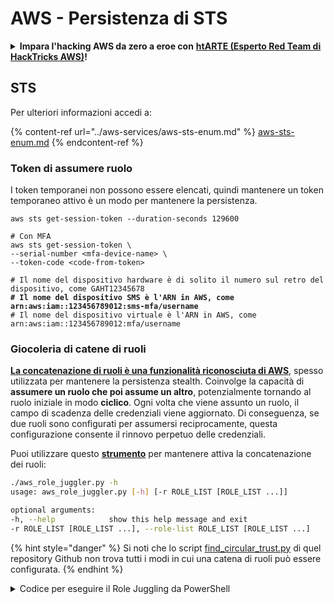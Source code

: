 # AWS - Persistenza di STS

<details>

<summary><strong>Impara l'hacking AWS da zero a eroe con</strong> <a href="https://training.hacktricks.xyz/courses/arte"><strong>htARTE (Esperto Red Team di HackTricks AWS)</strong></a><strong>!</strong></summary>

Altri modi per supportare HackTricks:

* Se vuoi vedere la tua **azienda pubblicizzata su HackTricks** o **scaricare HackTricks in PDF** Controlla i [**PIANI DI ABBONAMENTO**](https://github.com/sponsors/carlospolop)!
* Ottieni il [**merchandising ufficiale di PEASS & HackTricks**](https://peass.creator-spring.com)
* Scopri [**La Famiglia PEASS**](https://opensea.io/collection/the-peass-family), la nostra collezione di [**NFT esclusivi**](https://opensea.io/collection/the-peass-family)
* **Unisciti al** 💬 [**gruppo Discord**](https://discord.gg/hRep4RUj7f) o al [**gruppo telegram**](https://t.me/peass) o **seguici** su **Twitter** 🐦 [**@hacktricks\_live**](https://twitter.com/hacktricks\_live)**.**
* **Condividi i tuoi trucchi di hacking inviando PR a** [**HackTricks**](https://github.com/carlospolop/hacktricks) e [**HackTricks Cloud**](https://github.com/carlospolop/hacktricks-cloud) repos di github.

</details>

## STS

Per ulteriori informazioni accedi a:

{% content-ref url="../aws-services/aws-sts-enum.md" %}
[aws-sts-enum.md](../aws-services/aws-sts-enum.md)
{% endcontent-ref %}

### Token di assumere ruolo

I token temporanei non possono essere elencati, quindi mantenere un token temporaneo attivo è un modo per mantenere la persistenza.

<pre class="language-bash"><code class="lang-bash">aws sts get-session-token --duration-seconds 129600

# Con MFA
aws sts get-session-token \
--serial-number &#x3C;mfa-device-name> \
--token-code &#x3C;code-from-token>

# Il nome del dispositivo hardware è di solito il numero sul retro del dispositivo, come GAHT12345678
<strong># Il nome del dispositivo SMS è l'ARN in AWS, come arn:aws:iam::123456789012:sms-mfa/username
</strong># Il nome del dispositivo virtuale è l'ARN in AWS, come arn:aws:iam::123456789012:mfa/username
</code></pre>

### Giocoleria di catene di ruoli

[**La concatenazione di ruoli è una funzionalità riconosciuta di AWS**](https://docs.aws.amazon.com/IAM/latest/UserGuide/id\_roles\_terms-and-concepts.html#Role%20chaining), spesso utilizzata per mantenere la persistenza stealth. Coinvolge la capacità di **assumere un ruolo che poi assume un altro**, potenzialmente tornando al ruolo iniziale in modo **ciclico**. Ogni volta che viene assunto un ruolo, il campo di scadenza delle credenziali viene aggiornato. Di conseguenza, se due ruoli sono configurati per assumersi reciprocamente, questa configurazione consente il rinnovo perpetuo delle credenziali.

Puoi utilizzare questo [**strumento**](https://github.com/hotnops/AWSRoleJuggler/) per mantenere attiva la concatenazione dei ruoli:
```bash
./aws_role_juggler.py -h
usage: aws_role_juggler.py [-h] [-r ROLE_LIST [ROLE_LIST ...]]

optional arguments:
-h, --help            show this help message and exit
-r ROLE_LIST [ROLE_LIST ...], --role-list ROLE_LIST [ROLE_LIST ...]
```
{% hint style="danger" %}
Si noti che lo script [find\_circular\_trust.py](https://github.com/hotnops/AWSRoleJuggler/blob/master/find\_circular\_trust.py) di quel repository Github non trova tutti i modi in cui una catena di ruoli può essere configurata.
{% endhint %}

<details>

<summary>Codice per eseguire il Role Juggling da PowerShell</summary>
```powershell
# PowerShell script to check for role juggling possibilities using AWS CLI

# Check for AWS CLI installation
if (-not (Get-Command "aws" -ErrorAction SilentlyContinue)) {
Write-Error "AWS CLI is not installed. Please install it and configure it with 'aws configure'."
exit
}

# Function to list IAM roles
function List-IAMRoles {
aws iam list-roles --query "Roles[*].{RoleName:RoleName, Arn:Arn}" --output json
}

# Initialize error count
$errorCount = 0

# List all roles
$roles = List-IAMRoles | ConvertFrom-Json

# Attempt to assume each role
foreach ($role in $roles) {
$sessionName = "RoleJugglingTest-" + (Get-Date -Format FileDateTime)
try {
$credentials = aws sts assume-role --role-arn $role.Arn --role-session-name $sessionName --query "Credentials" --output json 2>$null | ConvertFrom-Json
if ($credentials) {
Write-Host "Successfully assumed role: $($role.RoleName)"
Write-Host "Access Key: $($credentials.AccessKeyId)"
Write-Host "Secret Access Key: $($credentials.SecretAccessKey)"
Write-Host "Session Token: $($credentials.SessionToken)"
Write-Host "Expiration: $($credentials.Expiration)"

# Set temporary credentials to assume the next role
$env:AWS_ACCESS_KEY_ID = $credentials.AccessKeyId
$env:AWS_SECRET_ACCESS_KEY = $credentials.SecretAccessKey
$env:AWS_SESSION_TOKEN = $credentials.SessionToken

# Try to assume another role using the temporary credentials
foreach ($nextRole in $roles) {
if ($nextRole.Arn -ne $role.Arn) {
$nextSessionName = "RoleJugglingTest-" + (Get-Date -Format FileDateTime)
try {
$nextCredentials = aws sts assume-role --role-arn $nextRole.Arn --role-session-name $nextSessionName --query "Credentials" --output json 2>$null | ConvertFrom-Json
if ($nextCredentials) {
Write-Host "Also successfully assumed role: $($nextRole.RoleName) from $($role.RoleName)"
Write-Host "Access Key: $($nextCredentials.AccessKeyId)"
Write-Host "Secret Access Key: $($nextCredentials.SecretAccessKey)"
Write-Host "Session Token: $($nextCredentials.SessionToken)"
Write-Host "Expiration: $($nextCredentials.Expiration)"
}
} catch {
$errorCount++
}
}
}

# Reset environment variables
Remove-Item Env:\AWS_ACCESS_KEY_ID
Remove-Item Env:\AWS_SECRET_ACCESS_KEY
Remove-Item Env:\AWS_SESSION_TOKEN
} else {
$errorCount++
}
} catch {
$errorCount++
}
}

# Output the number of errors if any
if ($errorCount -gt 0) {
Write-Host "$errorCount error(s) occurred during role assumption attempts."
} else {
Write-Host "No errors occurred. All roles checked successfully."
}

Write-Host "Role juggling check complete."
```
</details>



<details>

<summary><strong>Impara l'hacking AWS da zero a eroe con</strong> <a href="https://training.hacktricks.xyz/courses/arte"><strong>htARTE (Esperto Red Team di HackTricks AWS)</strong></a><strong>!</strong></summary>

Altri modi per supportare HackTricks:

* Se desideri vedere la tua **azienda pubblicizzata su HackTricks** o **scaricare HackTricks in PDF** Controlla i [**PIANI DI ABBONAMENTO**](https://github.com/sponsors/carlospolop)!
* Ottieni il [**merchandising ufficiale di PEASS & HackTricks**](https://peass.creator-spring.com)
* Scopri [**La Famiglia PEASS**](https://opensea.io/collection/the-peass-family), la nostra collezione di esclusive [**NFT**](https://opensea.io/collection/the-peass-family)
* **Unisciti al** 💬 [**gruppo Discord**](https://discord.gg/hRep4RUj7f) o al [**gruppo telegram**](https://t.me/peass) o **seguici** su **Twitter** 🐦 [**@hacktricks\_live**](https://twitter.com/hacktricks\_live)**.**
* **Condividi i tuoi trucchi di hacking inviando PR a** [**HackTricks**](https://github.com/carlospolop/hacktricks) e ai repository di github di [**HackTricks Cloud**](https://github.com/carlospolop/hacktricks-cloud).

</details>
